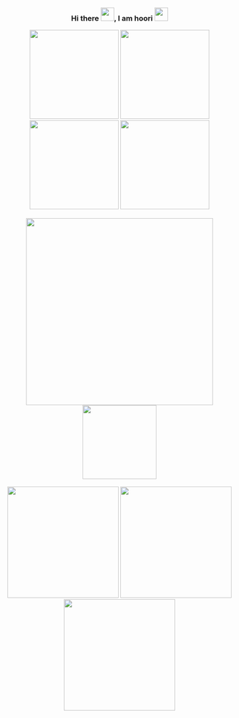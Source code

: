 <div align="center">
  
### Hi there <img src="https://raw.githubusercontent.com/MartinHeinz/MartinHeinz/master/wave.gif" width=30px, height=30px />, I am hoori <img src="https://c.tenor.com/eT_e-q0D5xoAAAAC/long-livethe-blob-sunglasses.gif" width=30px, height=30px />

<img width="200px"  src="https://s6.uupload.ir/files/untitled-1_fd1p.jpg">
<img width="200px"  src="https://s6.uupload.ir/files/untitled-1_fd1p.jpg">
<img width="200px"  src="https://s6.uupload.ir/files/untitled-1_fd1p.jpg">
<img width="200px"  src="https://s6.uupload.ir/files/untitled-1_fd1p.jpg">
<br><br>
<img width="420px" src="https://github-readme-stats.vercel.app/api?username=hooridahesh&show_icons=true&theme=algolia">
<!--[![Top Langs](https://github-readme-stats.vercel.app/api/top-langs/?username=hooridahesh&langs_count=8&theme=algolia)](https://github.com/hooridahesh/hooridahesh)-->
<img height="166px" src="https://github-readme-stats.vercel.app/api/top-langs?username=hooridahesh&show_icons=true&locale=en&layout=compact&theme=algolia">
<br><br>
<img width="250px"  src="https://s6.uupload.ir/files/untitled-1_fd1p.jpg">
<img width="250px"  src="https://s6.uupload.ir/files/untitled-1_fd1p.jpg">
<img width="250px"  src="https://s6.uupload.ir/files/untitled-1_fd1p.jpg">

</div>

